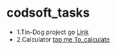 # codsoft_tasks
- 1.Tin-Dog project go [Link](https://gagankumard.github.io/codsoft_tasks/codsoft/TinDog-Project/landingpage123/)
- 2.Calculator [tap me To_calculate](https://gagankumard.github.io/codsoft_tasks/codsoft/calculator_new/calculator.123/)
